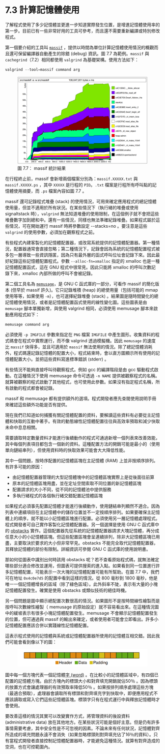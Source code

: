 # 7.3 計算記憶體使用

了解程式使用了多少記憶體並更進一步知道實際發生位置，是增進記憶體使用率的第一步。目前已有一些非常好用的工具可參考，而且還不需要重新編譯或特別修改程式。

第一個要介紹的工具叫 [`massif`](https://valgrind.org/docs/manual/ms-manual.html) ，提供以時間為單位計算記憶體使用情況的概觀而且還可保留編譯器自動產生的除錯 (debug) 資訊。圖 7.7 為範例。`massif` 與 `cachegrind`（7.2）相同都使用 `valgrind` 為基礎架構。使用方法如下：

```c
valgrind --tool=massif command arg
```
<figure>
  <img src="../assets/figure-7.7.png" alt="圖 7.7： massif 統計結果">
  <figcaption>圖 7.7： massif 統計結果</figcaption>
</figure>

在行程終止前，massif 會新增兩個檔案分別為：`massif.XXXXX.txt` 與 `massif.XXXXX.ps` ，其中 `XXXXX` 是行程的 `PID`。`.txt` 檔案是行程所有呼叫點的記憶體使用摘要，而 `.ps` 檔案內容如圖 7.7 。

massif 還可記錄程式堆疊 (stack) 的使用情況，可用來確定應用程式的總記憶體使用量，但並不適用於所有狀況。在某些情況下（執行緒的堆疊或使用 signaltstack 時），`valgrind` 無法知道堆疊的使用限制，在這個例子就不會把這些堆疊數字加到總和中。還有一些情況，同樣也無法準確紀錄堆疊。如果程式屬於這些情況，可在開始運行 massif 時將參數設定 --stacks=no 。要注意是這些 `valgrind` 的使用參數，必須加在觀察程式之前。

有些程式內建客製化的記憶體配置器，或改寫系統提供的記憶體配置器。第一種情況，配置器通常會直接忽略；第二種情況下，記錄會因為系統的記憶體配置程式被多包一層導致一些資訊隱匿，因為只有最外層的函式呼叫位址會記錄下來。因此最好紀錄這些記憶體配置程式。參數 `--alloc-fn=xmalloc` 指定的 xmalloc 也是一種記憶體配置函式，這在 GNU 程式中很常見。因此只能將 xmalloc 的呼叫次數記錄下來，xmalloc 內部所做的呼叫不會被記錄。

第二個工具名為 [`memusage`](https://www.man7.org/linux/man-pages/man1/memusage.1.html)，是 GNU C 函式庫的一部分，可看作 massif 的簡化版本 (但早於 massif 許久)。它只記錄堆積 (heap) 的總使用量（包括可能的 mmap 使用等等，如果使用 `-m`），也可選擇紀錄堆疊 (stack) 。結果圖是隨時間變化的總記憶體使用情況，或者是記憶體配置函式使用的線性變化圖。這些圖表是由 `memusage` 腳本單獨新增，與使用 valgrind 相同，必須使用 memusage 腳本來啟動應用程式如下：

```c
memusage command arg
```

必須使用 `-p IMGFILE` 參數來指定在 `PNG` 檔案 `IMGFILE` 中產生圖形。收集資料的程式碼會在程式中實際運行，而不像 valgrind 透過模擬機。因此 `memusage` 的速度比 `massif` 快得多，並且可適用於 `massif` 無法使用的情況。除了總記憶體消耗外，程式碼還記錄記憶體的配置大小，程式結束時，會以直方圖顯示所有使用的記憶體配置大小。並把這些資料寫進標準錯誤 (stderr) 。

有些情況不能夠直接呼叫待觀察程式。例如 gcc 的編譯階段是由 gcc 驅動程式啟動。在這種情況下使用 memusage 命令可透過 `-n NAME` 提供被觀察程式的名稱。就算被觀察的程式啟動了其他程式，也可使用此參數。如果沒有指定程式名稱，所有啟動的程式都會被記錄。

massif 和 memusage 都有提供額外的選項。程式開發者應先查閱使用說明手冊來確認這些額外功能是否有提供。

現在我們已知道如何捕獲有關記憶體配置的資料，要解讀這些資料有必要從主記憶體和快取的互動中著手。有效的動態線性記憶體配置往往與高效率預取和減少快取未命中息息相關。

需要讀取特定數量資料才能進行後續動作的程式可通過新增一個列表來改善效能，其中每個列表項目都包含一個新的資料。這種配置方法的開銷可能是最小的（使用單向鏈結串列），但使用資料時的快取效果可能會大大降低性能。

其中一個問題，按時序配置的記憶體區塊在主記憶體 (RAM) 上並非按順序排列。有許多可能的原因：

- 由記憶體配置器管理的大型記憶體塊中的記憶體區塊實際上是從後面往前算
- 原本的記憶體區塊用盡，並在定址空間索取不同位置的新記憶體區塊
- 配置請求的大小不同，從不同的記憶體池中提供服務
- 多執行緒程式的各個執行緒交錯配置記憶體區塊

如果程式必須事先配置記憶體才能進行後續動作，使用鏈結串列顯然不適合。因為列表中連續項目在主記憶體中的儲存位置並不一定按順序排列。如果要確保主記憶體上的順序，就不能以小記憶體區塊進行配置。必須使用另一層記憶體處理程式。程式開發者可自己實作客製化記憶體配置器。另一個選擇是使用 GNU C 函式庫中的 [obstacks](https://www.gnu.org/software/libc/manual/html_node/Obstacks.html) 實作。這個配置器先從系統的記憶體配置器請求大塊記憶體，再分成任意大小的小記憶體區塊。但這些配置區塊會呈連續排列，除非大記憶體區塊已用盡，主要取決於要求的大小但非常罕見。obstacks 不能完全取代記憶體配置器，其釋放記憶體的部份有限制。詳細資訊可參閱 GNU C 函式庫的使用說明書。

那如何從圖表中識別出何時該用 obstacks 呢？若不查看原始程式碼，就無法確定哪些部分適合修改並運用，但圖表可提供搜索的進入點。如果看到同一位置進行許多記憶體配置，可能表示一次大塊的記憶體配置可能有所幫助。在圖 7.7 中，我們可在地址 `0x4c0e7d5` 的配置中看到這樣的情況。從 800 毫秒到 1800 毫秒，他是唯一一個記憶體增長的區域（除了綠色區域）。此外斜率不陡，表示有大量的小塊記憶體配置發生。確實是使用 obstacks 或類似技術的絕佳時機。

另一個問題是圖中顯示總配置次數很高的情況。如果圖形不是按時間線性繪製而是按呼叫次數線性繪製（ memusage 的原始設定）就不容易看出來。在這種情況圖中的緩坡表示有很多小塊記憶體配置發生。memusage 不會顯示記憶體配置發生的位置，但可通過與 massif 的輸出來確定，或者使用者可能會立即看出。許多小記憶體配置應該合併以實踐線性記憶體配置。

這表示程式使用的記憶體與系統或記憶體配置器所使用的記憶體互相交錯。因此我們可能會看到像以下的圖：

<figure>
  <img src="../assets/figure-7.7.1.png" alt="">
  <figcaption></figcaption>
</figure>

圖中每一個方塊代表一個記憶體[字 (word)](https://en.wikipedia.org/wiki/Word_(computer_architecture)) 。在比較小的記憶體區域中，有四個已配置的記憶體方塊。由於方塊內的標頭大小和對齊填充開銷就佔50％ 。因為標頭的放置方式會讓處理器的有效預取率降低50％ 。如果按排列順序處理這些方塊（最適合預取），處理器會讀取所有標頭和對齊填充字到快取中，即便應用程式不應該讀取或寫入它們這些記憶體區塊。標頭字只有在程式運行中與釋放記憶體時才會使用。

要改善這樣的情況其實可以改變實作方式，將管理資料的後設資料 (administrative data) 放在其他地方。在某些狀況可能是個好主意。但是仍有許多事情需要考慮，其中安全性是不可忽視的因素。不論未來有任何狀況，記憶體對齊所造成的填充問題永遠不會消失（如果忽略標頭則對齊填充佔了16％的資料）。只有當程式開發者直接控制記憶體配置器時，才能避免這種情況。就算有對齊造成的空洞，也在可控範圍內。



